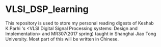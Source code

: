 # VLSI_DSP_learning
This repository is used to store my personal reading digests of Keshab K.Parhi 's &lt;VLSI Digital Signal Processing systems: Design and Implementation> and MR307(2017 spring) taught in Shanghai Jiao Tong University. Most part of this will be written in Chinese.
